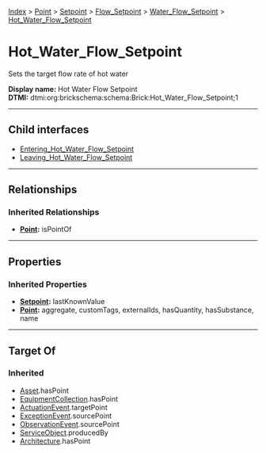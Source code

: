 [Index](../../../../../index.md) > [Point](../../../../Point.md) > [Setpoint](../../../Setpoint.md) > [Flow_Setpoint](../../Flow_Setpoint.md) > [Water_Flow_Setpoint](../Water_Flow_Setpoint.md) > [Hot_Water_Flow_Setpoint](#)
# Hot_Water_Flow_Setpoint

Sets the target flow rate of hot water


**Display name:** Hot Water Flow Setpoint<br />
**DTMI:** dtmi:org:brickschema:schema:Brick:Hot_Water_Flow_Setpoint;1

---

## Child interfaces
* [Entering_Hot_Water_Flow_Setpoint](Entering_Hot_Water_Flow_Setpoint.md)
* [Leaving_Hot_Water_Flow_Setpoint](../Leaving_Water_Flow_Setpoint/Leaving_Hot_Water_Flow_Setpoint.md)

---

## Relationships

### Inherited Relationships
* **[Point](../../../../Point.md):** isPointOf

---

## Properties

### Inherited Properties
* **[Setpoint](../../../Setpoint.md):** lastKnownValue
* **[Point](../../../../Point.md):** aggregate, customTags, externalIds, hasQuantity, hasSubstance, name

---

## Target Of
### Inherited
* [Asset](../../../../../Asset/Asset.md).hasPoint
* [EquipmentCollection](../../../../../Collection/EquipmentCollection.md).hasPoint
* [ActuationEvent](../../../../../Event/PointEvent/ActuationEvent.md).targetPoint
* [ExceptionEvent](../../../../../Event/PointEvent/ExceptionEvent.md).sourcePoint
* [ObservationEvent](../../../../../Event/PointEvent/ObservationEvent.md).sourcePoint
* [ServiceObject](../../../../../Information/ServiceObject/ServiceObject.md).producedBy
* [Architecture](../../../../../Space/Architecture/Architecture.md).hasPoint
